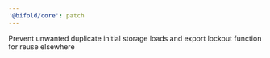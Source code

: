 ```yaml
---
'@bifold/core': patch
---
```


Prevent unwanted duplicate initial storage loads and export lockout function for reuse elsewhere
